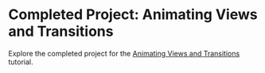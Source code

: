 # Completed Project: Animating Views and Transitions

Explore the completed project for the [Animating Views and Transitions](https://developer.apple.com/tutorials/swiftui/animating-views-and-transitions) tutorial.